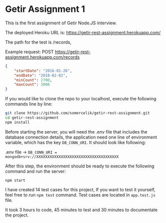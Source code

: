 # Getir Assignment 1

This is the first assignment of Getir Node.JS interview. 

The deployed Heroku URL is: https://getir-rest-assignment.herokuapp.com/

The path for the test is /records,

Example request:
POST https://getir-rest-assignment.herokuapp.com/records
 ```json
 { 
     "startDate": "2016-01-26",  
     "endDate": "2018-02-02",  
     "minCount": 2700,  
     "maxCount": 3000  
 }
  ```
  If you would like to clone the repo to your localhost, execute the following commands line by line:
 ```sh
git clone https://github.com/somercelik/getir-rest-assignment.git
cd getir-rest-assignment
npm install
```
 
Before starting the server, you will need the .env file that includes the database connection details, the application need one line of environment variable, which has the key ```DB_CONN_URI```. It should look like following:

.env file -> 
```DB_CONN_URI = mongodb+srv://XXXXXXXXXXXXXXXXXXXXXXXXXXXXXXXXXXXXX```

After this step, the environment should be ready to execute the following command and run the server:

```npm start```

I have created 14 test cases for this project, If you want to test it yourself, feel free to run ```npm test``` command.
Test cases are located in ```app.test.js``` file.


It took 3 hours to code, 45 minutes to test and 30 minutes to documentate the project.
